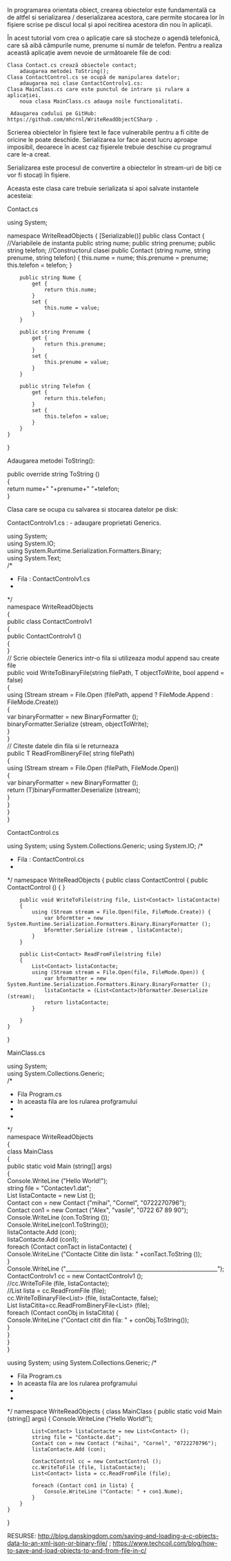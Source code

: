  In programarea orientata obiect, crearea obiectelor este fundamentală ca de altfel si serializarea / deserializarea acestora, care permite stocarea lor în fișiere scrise pe discul local și apoi recitirea acestora din nou în aplicații.

În acest tutorial vom crea o aplicație care să stocheze o agendă telefonică, care să aibă câmpurile nume, prenume si număr de telefon. Pentru a realiza această aplicație avem nevoie de următoarele file de cod:

    Clasa Contact.cs crează obiectele contact;
        adaugarea metodei ToString();
    Clasa ContactControl.cs se ocupă de manipularea datelor;
        adaugarea noi clase ContactControlv1.cs:
    Clasa MainClass.cs care este punctul de intrare și rulare a aplicației.
        noua clasa MainClass.cs adauga noile functionalitati. 

     Adaugarea codului pe GitHub: https://github.com/mhcrnl/WriteReadObjectCSharp .

Scrierea obiectelor în fișiere text le face vulnerabile pentru a fi citite de oricine le poate deschide. Serializarea lor face acest lucru aproape imposibil, deoarece în acest caz fișierele trebuie deschise cu programul care le-a creat.

Serializarea este procesul de convertire a obiectelor în stream-uri de biți ce vor fi stocați în fișiere.

Aceasta este clasa care trebuie serializata si apoi salvate instantele acesteia:

Contact.cs

using System;

namespace WriteReadObjects
{
    [Serializable()]
    public class Contact
    {
        //Variabilele de instanta
        public string nume;
        public string prenume;
        public string telefon;
        //Constructorul clasei 
        public Contact (string nume, string prenume, string telefon)
        {
            this.nume = nume;
            this.prenume = prenume;
            this.telefon = telefon;
        }

        public string Nume {
            get {
                return this.nume;
            }
            set {
                this.nume = value;
            }
        }

        public string Prenume {
            get {
                return this.prenume;
            }
            set {
                this.prenume = value;
            }
        }

        public string Telefon {
            get {
                return this.telefon;
            }
            set {
                this.telefon = value;
            }
        }
    }
}


Adaugarea metodei ToString():

 public override string ToString ()  
           {  
                return nume+" "+prenume+" "+telefon;  
           }  



Clasa care se ocupa cu salvarea si stocarea datelor pe disk:

ContactControlv1.cs : - adaugare proprietati Generics.

 using System;  
 using System.IO;  
 using System.Runtime.Serialization.Formatters.Binary;  
 using System.Text;  
 /*  
  * Fila : ContactControlv1.cs  
  *   
  */  
 namespace WriteReadObjects  
 {  
      public class ContactControlv1  
      {  
           public ContactControlv1 ()  
           {  
           }  
           // Scrie obiectele Generics intr-o fila si utilizeaza modul append sau create file   
           public void WriteToBinaryFile<T>(string filePath, T objectToWrite, bool append = false)  
           {  
                using (Stream stream = File.Open (filePath, append ? FileMode.Append : FileMode.Create))  
                {  
                     var binaryFormatter = new BinaryFormatter ();  
                     binaryFormatter.Serialize (stream, objectToWrite);  
                }  
           }  
           // Citeste datele din fila si le returneaza   
           public T ReadFromBineryFile<T>( string filePath)  
           {  
                using (Stream stream = File.Open (filePath, FileMode.Open))  
                {  
                     var binaryFormatter = new BinaryFormatter ();  
                     return (T)binaryFormatter.Deserialize (stream);  
                }  
           }  
      }  
 }  


ContactControl.cs

using System;
using System.Collections.Generic;
using System.IO;
/*
 * Fila : ContactControl.cs
 * 
 */
namespace WriteReadObjects
{
    public class ContactControl
    {
        public ContactControl ()
        {
        }

        public void WriteToFile(string file, List<Contact> listaContacte)
        {
            using (Stream stream = File.Open(file, FileMode.Create)) { 
                var bformtter = new System.Runtime.Serialization.Formatters.Binary.BinaryFormatter ();
                bformtter.Serialize (stream , listaContacte);
            }
        }

        public List<Contact> ReadFromFile(string file)
        {
            List<Contact> listaContacte;
            using (Stream stream = File.Open(file, FileMode.Open)) {
                var bformatter = new System.Runtime.Serialization.Formatters.Binary.BinaryFormatter ();
                listaContacte = (List<Contact>)bformatter.Deserialize (stream);
                return listaContacte;
            }

        }
    }
}


MainClass.cs

 using System;  
 using System.Collections.Generic;  
 /*  
  * Fila Program.cs  
  * In aceasta fila are los rularea profgramului   
  *   
  *   
  */  
 namespace WriteReadObjects  
 {  
      class MainClass  
      {  
           public static void Main (string[] args)  
           {  
                Console.WriteLine ("Hello World!");  
                string file = "Contactev1.dat";  
                List<Contact> listaContacte = new List<Contact> ();  
                Contact con = new Contact ("mihai", "Cornel", "0722270796");  
                Contact con1 = new Contact ("Alex", "vasile", "0722 67 89 90");  
                Console.WriteLine (con.ToString ());  
                Console.WriteLine(con1.ToString());  
                listaContacte.Add (con);  
                listaContacte.Add (con1);  
                foreach (Contact conTact in listaContacte) {  
                     Console.WriteLine ("Contacte Citite din lista: " +conTact.ToString ());  
                }  
                Console.WriteLine ("_______________________________________________________");  
                ContactControlv1 cc = new ContactControlv1 ();  
                //cc.WriteToFile (file, listaContacte);  
                //List<Contact> lista = cc.ReadFromFile (file);  
                cc.WriteToBinaryFile<List<Contact>> (file, listaContacte, false);  
                List<Contact> listaCitita=cc.ReadFromBineryFile<List<Contact>> (file);  
                foreach (Contact conObj in listaCitita) {  
                     Console.WriteLine ("Contact citit din fila: " + conObj.ToString());  
                }  
           }  
      }  
 }  



uusing System;
using System.Collections.Generic;
/*
 * Fila Program.cs
 * In aceasta fila are los rularea profgramului 
 * 
 * 
 */
namespace WriteReadObjects
{
    class MainClass
    {
        public static void Main (string[] args)
        {
            Console.WriteLine ("Hello World!");

            List<Contact> listaContacte = new List<Contact> ();
            string file = "Contacte.dat";
            Contact con = new Contact ("mihai", "Cornel", "0722270796");
            listaContacte.Add (con);

            ContactControl cc = new ContactControl ();
            cc.WriteToFile (file, listaContacte);
            List<Contact> lista = cc.ReadFromFile (file);

            foreach (Contact con1 in lista) {
                Console.WriteLine ("Contacte: " + con1.Nume);
            }
        }
    }
}




RESURSE:
http://blog.danskingdom.com/saving-and-loading-a-c-objects-data-to-an-xml-json-or-binary-file/ ;
https://www.techcoil.com/blog/how-to-save-and-load-objects-to-and-from-file-in-c/ 
